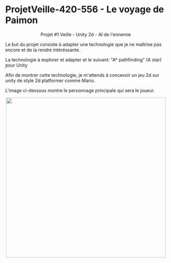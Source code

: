 # ProjetVeille-420-556 - Le voyage de Paimon
<p align="center">Projet #1 Veille - Unity 2d - AI de l'ennemie</p>

Le but du projet consiste à adapter une technologie que je ne maîtrise pas encore
et de la rendre intéréssante.

La technologie à explorer et adapter et le suivant:
"A* pathfinding" (A star) pour Unity

Afin de montrer cette technologie, je m'attends à concevoir un jeu 2d sur unity
de style 2d platformer comme Mario.


L'image ci-dessous montre le personnage principale qui sera le joueur.

<div align="center">
  <img src="https://pbs.twimg.com/media/EZZKDHmUcAAyvCO?format=jpg&name=4096x4096" data-canonical-src="" height="500"  />
 </div>


